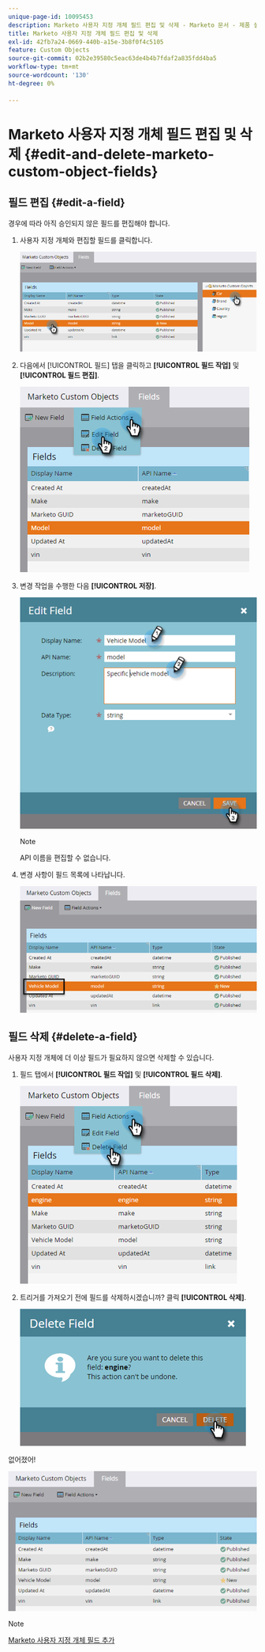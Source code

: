 ```yaml
---
unique-page-id: 10095453
description: Marketo 사용자 지정 개체 필드 편집 및 삭제 - Marketo 문서 - 제품 설명서
title: Marketo 사용자 지정 개체 필드 편집 및 삭제
exl-id: 42fb7a24-0669-440b-a15e-3b8f0f4c5105
feature: Custom Objects
source-git-commit: 02b2e39580c5eac63de4b4b7fdaf2a835fdd4ba5
workflow-type: tm+mt
source-wordcount: '130'
ht-degree: 0%

---
```


# Marketo 사용자 지정 개체 필드 편집 및 삭제 {#edit-and-delete-marketo-custom-object-fields}

## 필드 편집 {#edit-a-field}

경우에 따라 아직 승인되지 않은 필드를 편집해야 합니다.

1. 사용자 지정 개체와 편집할 필드를 클릭합니다.

   ![](assets/edit-and-delete-marketo-custom-object-fields-1.png)

1. 다음에서 [!UICONTROL 필드] 탭을 클릭하고 **[!UICONTROL 필드 작업]** 및 **[!UICONTROL 필드 편집]**.

   ![](assets/edit-and-delete-marketo-custom-object-fields-2.png)

1. 변경 작업을 수행한 다음 **[!UICONTROL 저장]**.

   ![](assets/edit-and-delete-marketo-custom-object-fields-3.png)

   >[!NOTE]
   >
   >API 이름을 편집할 수 없습니다.

1. 변경 사항이 필드 목록에 나타납니다.

   ![](assets/edit-and-delete-marketo-custom-object-fields-4.png)

## 필드 삭제 {#delete-a-field}

사용자 지정 개체에 더 이상 필드가 필요하지 않으면 삭제할 수 있습니다.

1. 필드 탭에서 **[!UICONTROL 필드 작업]** 및 **[!UICONTROL 필드 삭제]**.

   ![](assets/edit-and-delete-marketo-custom-object-fields-5.png)

1. 트리거를 가져오기 전에 필드를 삭제하시겠습니까? 클릭 **[!UICONTROL 삭제]**.

   ![](assets/edit-and-delete-marketo-custom-object-fields-6.png)

없어졌어!

![](assets/edit-and-delete-marketo-custom-object-fields-7.png)

>[!NOTE]
>
>[Marketo 사용자 지정 개체 필드 추가](/help/marketo/product-docs/administration/marketo-custom-objects/add-marketo-custom-object-fields.md)
